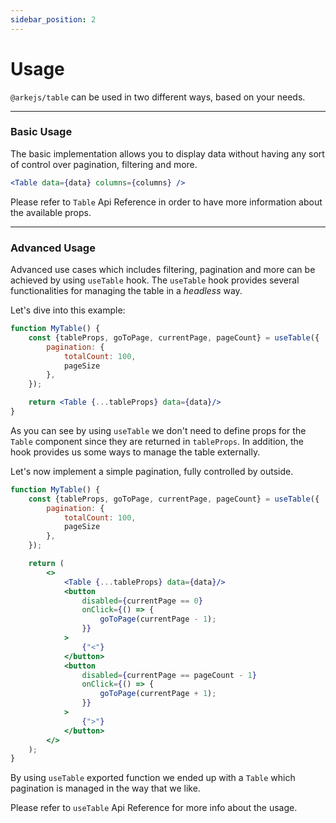 ```yaml
---
sidebar_position: 2
---
```


# Usage

`@arkejs/table` can be used in two different ways, based on your needs.

---

### Basic Usage

The basic implementation allows you to display data without having any sort of control over pagination, filtering and more.

```jsx
<Table data={data} columns={columns} />
```

Please refer to `Table` Api Reference in order to have more information about the available props.

---

### Advanced Usage

Advanced use cases which includes filtering, pagination and more can be achieved by using `useTable` hook.
The `useTable` hook provides several functionalities for managing the table in a *headless* way.

Let's dive into this example:

```jsx
function MyTable() {
    const {tableProps, goToPage, currentPage, pageCount} = useTable({
        pagination: {
            totalCount: 100,
            pageSize
        },
    });

    return <Table {...tableProps} data={data}/>
}
```

As you can see by using `useTable` we don't need to define props for the `Table` component since they are returned in `tableProps`.
In addition, the hook provides us some ways to manage the table externally.

Let's now implement a simple pagination, fully controlled by outside.

```jsx
function MyTable() {
    const {tableProps, goToPage, currentPage, pageCount} = useTable({
        pagination: {
            totalCount: 100,
            pageSize
        },
    });

    return (
        <>
            <Table {...tableProps} data={data}/>
            <button
                disabled={currentPage == 0}
                onClick={() => {
                    goToPage(currentPage - 1);
                }}
            >
                {"<"}
            </button>
            <button
                disabled={currentPage == pageCount - 1}
                onClick={() => {
                    goToPage(currentPage + 1);
                }}
            >
                {">"}
            </button>
        </>
    );
}
```

By using `useTable` exported function we ended up with a `Table` which pagination is managed in the way that we like.

Please refer to `useTable` Api Reference for more info about the usage.
